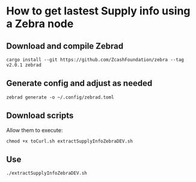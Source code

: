 # How to get lastest Supply info using a Zebra node



## Download and compile Zebrad

`cargo install --git https://github.com/ZcashFoundation/zebra --tag v2.0.1 zebrad`



## Generate config and adjust as needed

`zebrad generate -o ~/.config/zebrad.toml`





## Download scripts 

Allow them to execute:

`chmod +x toCurl.sh extractSupplyInfoZebraDEV.sh`



## Use


`./extractSupplyInfoZebraDEV.sh`
